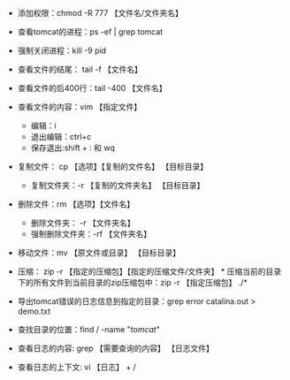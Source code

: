 * 添加权限：chmod -R 777 【文件名/文件夹名】
* 查看tomcat的进程：ps -ef | grep tomcat
* 强制关闭进程：kill -9 pid
* 查看文件的结尾： tail -f 【文件名】
* 查看文件的后400行：tail -400 【文件名】
* 查看文件的内容：vim 【指定文件】 
    *  编辑：i
    *  退出编辑：ctrl+c 
    *  保存退出:shift + : 和 wq
* 复制文件： cp 【选项】【复制的文件名】 【目标目录】
    *  复制文件夹：-r 【复制的文件夹名】 【目标目录】
* 删除文件：rm 【选项】【文件名】
    *  删除文件夹： -r 【文件夹名】
    * 强制删除文件夹：-rf 【文件夹名】
* 移动文件：mv 【原文件或目录】 【目标目录】
* 压缩： zip -r 【指定的压缩包】【指定的压缩文件/文件夹】
         * 压缩当前的目录下的所有文件到当前目录的zip压缩包中：zip -r 【指定压缩包】 ./*

* 导出tomcat错误的日志信息到指定的目录：grep error catalina.out > demo.txt

* 查找目录的位置：find / -name "*tomcat*"

* 查看日志的内容: grep 【需要查询的内容】 【日志文件】
* 查看日志的上下文: vi 【日志】 + /
    
